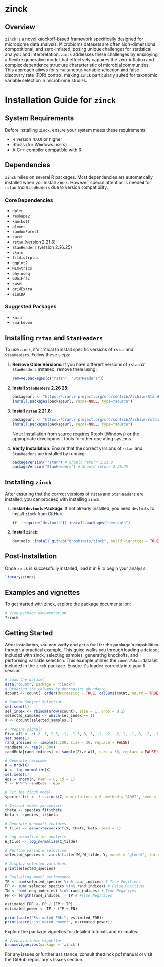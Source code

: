 # zinck

## Overview
`zinck` is a novel knockoff-based framework specifically designed for microbiome data analysis. Microbiome datasets are often high-dimensional, compositional, and zero-inflated, posing unique challenges for statistical analysis and interpretation. `zinck` addresses these challenges by employing a flexible generative model that effectively captures the zero-inflation and complex dependence structure characteristic of microbial communities. This approach allows for simultaneous variable selection and false discovery rate (FDR) control, making `zinck` particularly suited for taxonomic variable selection in microbiome studies. 


# Installation Guide for `zinck`

## System Requirements

Before installing `zinck`, ensure your system meets these requirements:
- R version 4.0.0 or higher
- Rtools (for Windows users)
- A C++ compiler compatible with R

## Dependencies

`zinck` relies on several R packages. Most dependencies are automatically installed when you install `zinck`. However, special attention is needed for `rstan` and `StanHeaders` due to version compatibility.

### Core Dependencies

- `dplyr`
- `reshape2`
- `knockoff`
- `glmnet`
- `randomForest`
- `caret`
- `rstan` (version 2.21.8)
- `StanHeaders` (version 2.26.25)
- `stats`
- `fitdistrplus`
- `ggplot2`
- `MLmetrics`
- `phyloseq`
- `GUniFrac`
- `kosel`
- `gridExtra`
- `zinLDA`

### Suggested Packages

- `knitr`
- `rmarkdown`

## Installing `rstan` and `StanHeaders`

To use `zinck`, it's critical to install specific versions of `rstan` and `StanHeaders`. Follow these steps:

1. **Remove Older Versions**: If you have different versions of `rstan` or `StanHeaders` installed, remove them using:
   
    ```r
    remove.packages(c("rstan", "StanHeaders"))
    ```

2. **Install `StanHeaders` 2.26.25**:
   
    ```r
    packageurl <- "https://cran.r-project.org/src/contrib/Archive/StanHeaders/StanHeaders_2.26.25.tar.gz"
    install.packages(packageurl, repos=NULL, type="source")
    ```

3. **Install `rstan` 2.21.8**:

    ```r
    packageurl <- "https://cran.r-project.org/src/contrib/Archive/rstan/rstan_2.21.8.tar.gz"
    install.packages(packageurl, repos=NULL, type="source")
    ```

    Note: Installation from source requires Rtools (Windows) or the appropriate development tools for other operating systems.

4. **Verify Installation**: Ensure that the correct versions of `rstan` and `StanHeaders` are installed by running:

    ```r
    packageVersion("rstan") # Should return 2.21.8
    packageVersion("StanHeaders") # Should return 2.26.25
    ```

## Installing `zinck`

After ensuring that the correct versions of `rstan` and `StanHeaders` are installed, you can proceed with installing `zinck`.

1. **Install `devtools` Package**: If not already installed, you need `devtools` to install `zinck` from GitHub.

    ```r
    if (!require("devtools")) install.packages("devtools")
    ```

2. **Install `zinck`**:

    ```r
    devtools::install_github("ghoshstats/zinck", build_vignettes = TRUE)
    ```

## Post-Installation

Once `zinck` is successfully installed, load it in R to begin your analysis:

```r
library(zinck)
```

## Examples and vignettes

To get started with zinck, explore the package documentation:

```r
# View package documentation
?zinck
```

## Getting Started

After installation, you can verify and get a feel for the package's capabilities through a practical example. This guide walks you through loading a dataset included with zinck, selecting samples, generating knockoffs, and performing variable selection. This example utilizes the `count.Rdata` dataset included in the zinck package. Ensure it's loaded correctly into your R session.

```r
# Load the dataset
data("count", package = "zinck")
# Ordering the columns by decreasing abundance
dcount <- count[, order(decreasing = TRUE, colSums(count, na.rm = TRUE), apply(count, 2L, paste, collapse = ''))][, 1:300]

# Random Subject Selection
set.seed(1)
sel_index <- rbinom(nrow(dcount), size = 1, prob = 0.5)
selected_samples <- which(sel_index == 1)
X <- dcount[selected_samples, ]

# Prepare signals
Five_all <- c(-3, 3, 2.5, -1, -1.5, 3, 3, -2, -2, -2, 1, -1, 3, -2, -1, -1, 1, 2, -1, -1, 3, 3, -3, -2, -1, -1, 1, -2, 1, 1)
set.seed(1)
rand_indices <- sample(1:200, size = 30, replace = FALSE)
randBeta <- rep(0, 300)
randBeta[rand_indices] <- sample(Five_all, size = 30, replace = FALSE)

# Generate response
n = nrow(X)
W <- log_normalize(X)
set.seed(1)
eps = rnorm(n, mean = 0, sd = 1)
Y <- W %*% randBeta + eps

# Fit the zinck model
species_fit <- fit.zinck(X, num_clusters = 6, method = "ADVI", seed = 123, alpha_param = 0.1)

# Extract model parameters
theta <- species_fit$theta
beta <- species_fit$beta

# Generate knockoff features
X_tilde <- generateKnockoff(X, theta, beta, seed = 1)

# Log-normalize for analysis
W_tilde <- log_normalize(X_tilde)

# Perform variable selection
selected_species <- zinck.filter(W, W_tilde, Y, model = "glmnet", fdr = 0.1, offset = 1)

# Display selected variables
print(selected_species)

# Evaluating model performance
TP <- sum(selected_species %in% rand_indices) # True Positives
FP <- sum(!selected_species %in% rand_indices) # False Positives
TN <- sum(!neg_index_est %in% rand_indices) # True Negatives
FN <- length(rand_indices) - TP # False Negatives

estimated_FDR <- FP / (FP + TP)
estimated_power <- TP / (TP + FN)

print(paste("Estimated FDR:", estimated_FDR))
print(paste("Estimated Power:", estimated_power))
```
Explore the package vignettes for detailed tutorials and examples:

```r
# View available vignettes
browseVignettes(package = "zinck")
```

For any issues or further assistance, consult the zinck pdf manual or visit the GitHub repository's Issues section.







